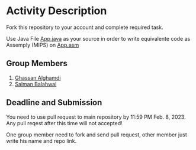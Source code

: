 Activity Description
====================

Fork this repository to your account and complete required task.

Use Java File [App.java](/src/App.java) as your source in order to write equivalente code as Assemply (MIPS) on [App.asm](/src/App.asm)


## Group Members

1. [Ghassan Alghamdi](https://github.com/onlyghassan)
1. [Salman Balahwal](https://github.com/SalmanBalahwal)


## Deadline and Submission

You need to use pull request to main repository by 11:59 PM Feb. 8, 2023. Any pull reqest after this time will not accepted!

One group member need to fork and send pull request, other member just write his name and repo link.
